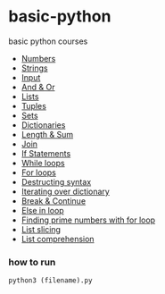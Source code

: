 # basic-python
basic python courses
- [Numbers](https://github.com/aziz-alqudsy/basic-python/blob/master/numbers.py)
- [Strings](https://github.com/aziz-alqudsy/basic-python/blob/master/strings.py)
- [Input](https://github.com/aziz-alqudsy/basic-python/blob/master/input.py)
- [And & Or](https://github.com/aziz-alqudsy/basic-python/blob/master/and-or.py)
- [Lists](https://github.com/aziz-alqudsy/basic-python/blob/master/lists.py)
- [Tuples](https://github.com/aziz-alqudsy/basic-python/blob/master/tuples.py)
- [Sets](https://github.com/aziz-alqudsy/basic-python/blob/master/sets.py)
- [Dictionaries](https://github.com/aziz-alqudsy/basic-python/blob/master/dictionaries.py)
- [Length & Sum](https://github.com/aziz-alqudsy/basic-python/blob/master/length-sum.py)
- [Join](https://github.com/aziz-alqudsy/basic-python/blob/master/join.py)
- [If Statements](https://github.com/aziz-alqudsy/basic-python/blob/master/if.py)
- [While loops](https://github.com/aziz-alqudsy/basic-python/blob/master/while.py)
- [For loops](https://github.com/aziz-alqudsy/basic-python/blob/master/for.py)
- [Destructing syntax](https://github.com/aziz-alqudsy/basic-python/blob/master/destructuring_syntax.py)
- [Iterating over dictionary](https://github.com/aziz-alqudsy/basic-python/blob/master/iterating_dictionary.py)
- [Break & Continue](https://github.com/aziz-alqudsy/basic-python/blob/master/break-continue.py)
- [Else in loop](https://github.com/aziz-alqudsy/basic-python/blob/master/else-loop.py)
- [Finding prime numbers with for loop](https://github.com/aziz-alqudsy/basic-python/blob/master/prime_numbers_for.py)
- [List slicing](https://github.com/aziz-alqudsy/basic-python/blob/master/list_slicing.py)
- [List comprehension](https://github.com/aziz-alqudsy/basic-python/blob/master/list_comprehension.py)

### how to run
```
python3 (filename).py
```